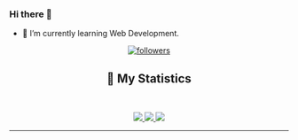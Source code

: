 
### Hi there 👋

- 🌱 I’m currently learning Web Development.

<div align = "center">
<p align="center">
<p align="centre"> 
</p>

<p align="center">
  <a href="https://github.com/ItsAyushh">
    <img alt="followers" title="Follow Me" src="https://img.shields.io/github/followers/ItsAyushh?color=bf51d3&labelColor=00ff99&style=for-the-badge&logo=github&label=Follow%20me"/></a>
</p>    

## 🔖 My Statistics
&nbsp;
<p align="center">
    <a href="https://github.com/ItsAyushh/">
        <img src="https://github-readme-stats.vercel.app/api?username=ItsAyushh&hide=issues,prs&count_private=true&show_owner=true&show_icons=true&bg_color=0d1117&title_color=ffffff&text_color=ffffff&icon_color=00ff99&hide_border=true/" />
    </a>
    <a href="https://github.com/ItsAyushh/">
        <img src="https://github-readme-stats.vercel.app/api/top-langs/?username=ItsAyushh&layout=compact&count_private=true&langs_count=8&card_width=445&bg_color=0d1117&title_color=ffffff&text_color=ffffff&icon_color=00ff99&hide_border=true/" />
    </a>
    <a href="https://github.com/ItsAyushh/">
        <img src="https://github-readme-streak-stats.herokuapp.com?user=ItsAyushh&hide_border=true&background=0D1117&currStreakLabel=FFFFFF&sideLabels=FFFFFF&currStreakNum=FFFFFF&dates=FFFFFF&sideNums=FFFFFF&fire=00ff99&ring=00ff99&stroke=FFFFFFFF)](https://git.io/streak-stats" />
    </a>
</p>


</div>


------------------------------------------  
